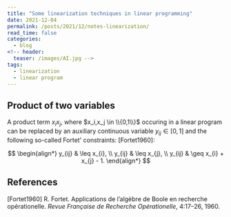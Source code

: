 ```yaml
---
title: "Some linearization techniques in linear programming"
date: 2021-12-04
permalink: /posts/2021/12/notes-linearization/ 
read_time: false
categories:
  - blog
<!-- header:
  teaser: /images/AI.jpg -->
tags:
  - linearization
  - linear program
---
```



## Product of two variables
A product term $x_ix_j$, where $x_i,x_j \in \\{0,1\\}$ occuring in a linear program can be replaced by an auxiliary continuous variable $y_{ij} \in [0,1]$ and the following so-called Fortet' constraints: [Fortet1960]:

$$
\begin{align*}
y_{ij} & \leq x_{i}, \\
y_{ij} & \leq x_{j}, \\
y_{ij} & \geq x_{i} + x_{j} - 1.
\end{align*}
$$

## References
[Fortet1960] R. Fortet. Applications de l’algèbre de Boole en recherche opérationelle. *Revue Française de Recherche Opérationelle*, 4:17–26, 1960.
